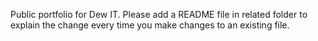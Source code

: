 Public portfolio for Dew IT. 
Please add a README file in related folder to explain the change every time you make changes to an existing file.
